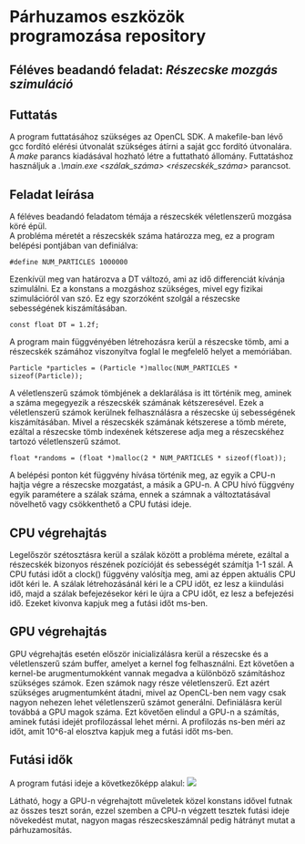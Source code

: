 # Párhuzamos eszközök programozása repository

## Féléves beadandó feladat: *Részecske mozgás szimuláció*


## Futtatás
A program futtatásához szükséges az OpenCL SDK. A makefile-ban lévő gcc fordító elérési útvonalát szükséges átírni a saját gcc fordító útvonalára. A *make* parancs kiadásával hozható létre a futtatható állomány. Futtatáshoz használjuk a *.\main.exe <szálak_száma> <részecskék_száma>* parancsot.

## Feladat leírása
A féléves beadandó feladatom témája a részecskék véletlenszerű mozgása köré épül. <br/>
A probléma méretét a részecskék száma határozza meg, ez a program belépési pontjában van definiálva:

```#define NUM_PARTICLES 1000000```

Ezenkívül meg van határozva a DT változó, ami az idő differenciát kívánja szimulálni. Ez a konstans a mozgáshoz szükséges, mivel egy fizikai szimulációról van szó. Ez egy szorzóként szolgál a részecske sebességének kiszámításában.

``` const float DT = 1.2f; ```

A program main függvényében létrehozásra kerül a részecske tömb, ami a részecskék számához viszonyítva foglal le megfelelő helyet a memóriában.

``` Particle *particles = (Particle *)malloc(NUM_PARTICLES * sizeof(Particle)); ```

A véletlenszerű számok tömbjének a deklarálása is itt történik meg, aminek a száma megegyezik a részecskék számának kétszeresével. Ezek a véletlenszerű számok kerülnek felhasználásra a részecske új sebességének kiszámításában. Mivel a részecskék számának kétszerese a tömb mérete, ezáltal a részecske tömb indexének kétszerese adja meg a részecskéhez tartozó véletlenszerű számot.

``` float *randoms = (float *)malloc(2 * NUM_PARTICLES * sizeof(float)); ```

A belépési ponton két függvény hívása történik meg, az egyik a CPU-n hajtja végre a részecske mozgatást, a másik a GPU-n. A CPU hívó függvény egyik paramétere a szálak száma, ennek a számnak a változtatásával növelhető vagy csökkenthető a CPU futási ideje.

## CPU végrehajtás
Legelőször szétosztásra kerül a szálak között a probléma mérete, ezáltal a részecskék bizonyos részének pozícióját és sebességét számítja 1-1 szál. A CPU futási időt a clock() függvény valósítja meg, ami az éppen aktuális CPU időt kéri le. A szálak létrehozásánál kéri le a CPU időt, ez lesz a kiindulási idő, majd a szálak befejezésekor kéri le újra a CPU időt, ez lesz a befejezési idő. Ezeket kivonva kapjuk meg a futási időt ms-ben.

## GPU végrehajtás
GPU végrehajtás esetén először inicializálásra kerül a részecske és a véletlenszerű szám buffer, amelyet a kernel fog felhasználni. Ezt követően a kernel-be arugmentumokként vannak megadva a különböző számításhoz szükséges számok. Ezen számok nagy része véletlenszerű. Ezt azért szükséges arugmentumként átadni, mivel az OpenCL-ben nem vagy csak nagyon nehezen lehet véletlenszerű számot generálni. Definiálásra kerül továbbá a GPU magok száma. Ezt követően elindul a GPU-n a számítás, aminek futási idejét profilozással lehet mérni. A profilozás ns-ben méri az időt, amit 10^6-al elosztva kapjuk meg a futási időt ms-ben.


## Futási idők
A program futási ideje a következőképp alakul:
<img src="semester_task/diagram.png">

Látható, hogy a GPU-n végrehajtott műveletek közel konstans idővel futnak az összes teszt során, ezzel szemben a CPU-n végzett tesztek futási ideje növekedést mutat, nagyon magas részecskeszámnál pedig hátrányt mutat a párhuzamosítás.

